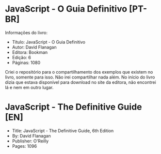 # JavaScript - O Guia Definitivo [PT-BR]

Informações do livro:

 * Título: JavaScript - O Guia Definitivo
 * Autor: David Flanagan
 * Editora: Bookman
 * Edição: 6
 * Páginas: 1080

Criei o repositório para o compartilhamento dos exemplos que existem no livro, somente para isso. Não irei compartilhar nada além. No início do livro dizia que estava disponível para download no site da editora, não encontrei lá e nem em outro lugar.

# JavaScript - The Definitive Guide [EN]
 * Title: JavaScript - The Definitive Guide, 6th Edition
 * By: David Flanagan
 * Publisher: O'Reilly
 * Pages: 1096